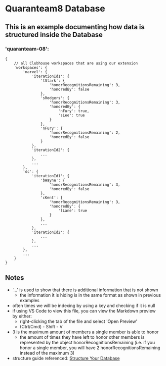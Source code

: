 # Quaranteam8 Database

## This is an example documenting how data is structured inside the Database

###	'quaranteam-08':
	{
		// all Clubhouse workspaces that are using our extension
		'workspaces': {
			'marvel': {
				'iterationId1': {
					'tStark': {
						'honorRecognitionsRemaining': 3,
						'honoredBy': false
					},
					'sRodgers': {
						'honorRecognitionsRemaining': 3,
						'honoredBy': {
							'nFury': true,
							'sLee': true
						}
					},
					'nFury': {
						'honorRecognitionsRemaining': 2,
						'honoredBy': false
					}
				}, 
				'iterationId2': {
					...
				},
				...
			}, 
			'dc': {
				'iterationId1': {
					'bWayne': {
						'honorRecognitionsRemaining': 3,
						'honoredBy': false
					},
					'cKent': {
						'honorRecognitionsRemaining': 3,
						'honoredBy': {
							'lLane': true
						}
					},
					...
				},
				'iterationId2': {
					...
				},
				...
			},
			...
		}
	}
		
## Notes
* '...' is used to show that there is additional information that is not shown
	* the information it is hiding is in the same format as shown in previous examples
* often times we will be indexing by using a key and checking if it is null
* if using VS Code to view this file, you can view the Markdown preview by either:
	* right-clicking the tab of the file and select 'Open Preview'
	* (Ctrl/Cmd) - Shift - V
* 3 is the maximum amount of members a single member is able to honor
	* the amount of times they have left to honor other members is represented by the object honorRecognitionsRemaining (i.e. if you honor a single member, you will have 2 honorRecognitionsRemaining instead of the maximum 3)
* structure guide referenced: [Structure Your Database](https://firebase.google.com/docs/database/web/structure-data)
